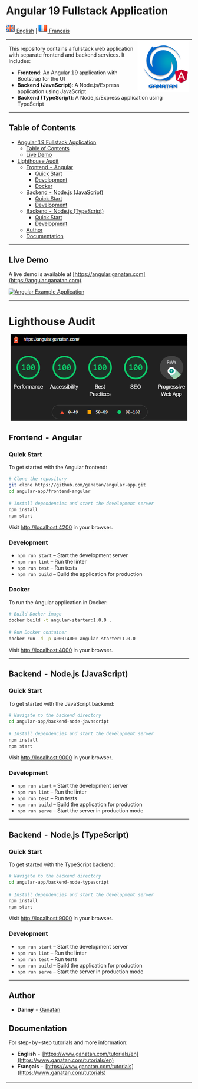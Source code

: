 
# Angular 19 Fullstack Application

[![English](./ui/version-en.png) English](./README.md) | [![Français](./ui/version-fr.png) Français](./README.fr.md)

<table>
<tr>
<td>
  <a href="https://www.ganatan.com/en">
    <img src="./ui/ganatan-about-github.png" align="right"
    alt="Ganatan Angular Example Demo" width="140" height="140">
  </a>

This repository contains a fullstack web application with separate frontend and backend services. It includes:

- **Frontend**: An Angular 19 application with Bootstrap for the UI
- **Backend (JavaScript)**: A Node.js/Express application using JavaScript
- **Backend (TypeScript)**: A Node.js/Express application using TypeScript

---

## Table of Contents

- [Angular 19 Fullstack Application](#angular-19-fullstack-application)
  - [Table of Contents](#table-of-contents)
  - [Live Demo](#live-demo)
- [Lighthouse Audit](#lighthouse-audit)
  - [Frontend - Angular](#frontend---angular)
    - [Quick Start](#quick-start)
    - [Development](#development)
    - [Docker](#docker)
  - [Backend - Node.js (JavaScript)](#backend---nodejs-javascript)
    - [Quick Start](#quick-start-1)
    - [Development](#development-1)
  - [Backend - Node.js (TypeScript)](#backend---nodejs-typescript)
    - [Quick Start](#quick-start-2)
    - [Development](#development-2)
  - [Author](#author)
  - [Documentation](#documentation)

---

## Live Demo

A live demo is available at [https://angular.ganatan.com](https://angular.ganatan.com).

[![Angular Example Application](https://media.giphy.com/media/9BuBBLc7keCgRojp92/giphy.gif)](https://angular.ganatan.com)

---

# Lighthouse Audit

<p align="center">
  <p align="center">
    <a href="https://angular.ganatan.com">
      <img src="./ui/search-engine-optimization-avec-angular-lighthouse-after.png" alt="Ganatan Lighthouse SEO Angular Example Demo"/>
    </a>
  </p>
</p>

## Frontend - Angular

### Quick Start

To get started with the Angular frontend:

```bash
# Clone the repository
git clone https://github.com/ganatan/angular-app.git
cd angular-app/frontend-angular

# Install dependencies and start the development server
npm install
npm start
```

Visit [http://localhost:4200](http://localhost:4200) in your browser.

### Development

- `npm run start` – Start the development server
- `npm run lint` – Run the linter
- `npm run test` – Run tests
- `npm run build` – Build the application for production

### Docker

To run the Angular application in Docker:

```bash
# Build Docker image
docker build -t angular-starter:1.0.0 .

# Run Docker container
docker run -d -p 4000:4000 angular-starter:1.0.0
```

Visit [http://localhost:4000](http://localhost:4000) in your browser.

---

## Backend - Node.js (JavaScript)

### Quick Start

To get started with the JavaScript backend:

```bash
# Navigate to the backend directory
cd angular-app/backend-node-javascript

# Install dependencies and start the development server
npm install
npm start
```

Visit [http://localhost:9000](http://localhost:9000) in your browser.

### Development

- `npm run start` – Start the development server
- `npm run lint` – Run the linter
- `npm run test` – Run tests
- `npm run build` – Build the application for production
- `npm run serve` – Start the server in production mode

---

## Backend - Node.js (TypeScript)

### Quick Start

To get started with the TypeScript backend:

```bash
# Navigate to the backend directory
cd angular-app/backend-node-typescript

# Install dependencies and start the development server
npm install
npm start
```

Visit [http://localhost:9000](http://localhost:9000) in your browser.

### Development

- `npm run start` – Start the development server
- `npm run lint` – Run the linter
- `npm run test` – Run tests
- `npm run build` – Build the application for production
- `npm run serve` – Start the server in production mode

---

## Author

- **Danny** - [Ganatan](https://www.ganatan.com)

## Documentation

For step-by-step tutorials and more information:

- **English** - [https://www.ganatan.com/tutorials/en](https://www.ganatan.com/tutorials/en)
- **Français** - [https://www.ganatan.com/tutorials](https://www.ganatan.com/tutorials)

